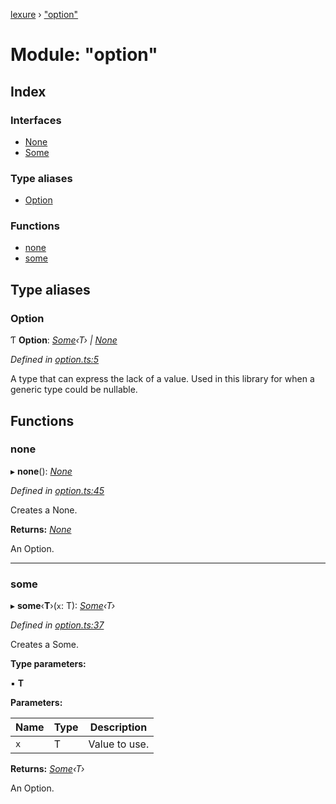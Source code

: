 [lexure](../README.md) › ["option"](_option_.md)

# Module: "option"

## Index

### Interfaces

* [None](../interfaces/_option_.none.md)
* [Some](../interfaces/_option_.some.md)

### Type aliases

* [Option](_option_.md#option)

### Functions

* [none](_option_.md#none)
* [some](_option_.md#some)

## Type aliases

###  Option

Ƭ **Option**: *[Some](../interfaces/_option_.some.md)‹T› | [None](../interfaces/_option_.none.md)*

*Defined in [option.ts:5](https://github.com/1Computer1/lexure/blob/abecae6/src/option.ts#L5)*

A type that can express the lack of a value.
Used in this library for when a generic type could be nullable.

## Functions

###  none

▸ **none**(): *[None](../interfaces/_option_.none.md)*

*Defined in [option.ts:45](https://github.com/1Computer1/lexure/blob/abecae6/src/option.ts#L45)*

Creates a None.

**Returns:** *[None](../interfaces/_option_.none.md)*

An Option.

___

###  some

▸ **some**‹**T**›(`x`: T): *[Some](../interfaces/_option_.some.md)‹T›*

*Defined in [option.ts:37](https://github.com/1Computer1/lexure/blob/abecae6/src/option.ts#L37)*

Creates a Some.

**Type parameters:**

▪ **T**

**Parameters:**

Name | Type | Description |
------ | ------ | ------ |
`x` | T | Value to use. |

**Returns:** *[Some](../interfaces/_option_.some.md)‹T›*

An Option.
